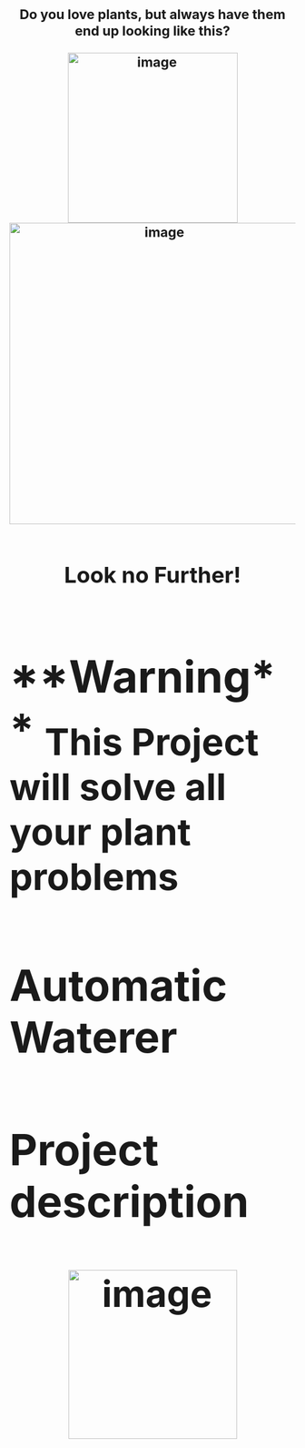 <h1 align="center"> <sub> Do you love plants, but always have them end up looking like this? 

<p align="center">
<img width="299" alt="image" src="https://user-images.githubusercontent.com/89661904/236704407-b3c708fd-3550-4f1b-8e71-5645bf7ebfcb.png"> <img width="530" alt="image" src="https://user-images.githubusercontent.com/89661904/236704478-69dfd48c-00a6-4b79-8df5-cdbd6248e2e8.png">
</p>

<h1 align="center"> <sub> Look no Further! 
  
  
 <h1 align="left"> 
  **Warning** 
   <sub> This Project will solve all your plant problems
   </p>
   
   
### Automatic Waterer
   
### Project description
   


   
<p align="center">
<img width="297" alt="image" src="https://user-images.githubusercontent.com/89661904/236705943-0a679097-da5c-462c-af3a-b335baf13629.png">
</p>
